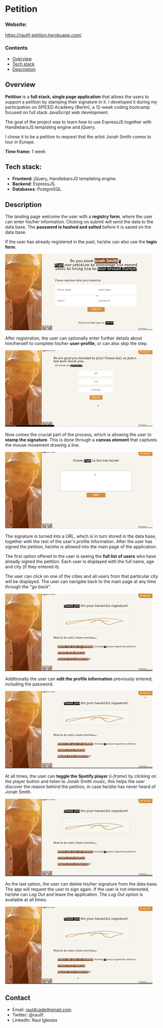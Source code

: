 # Petition

### Website: 

https://raulif-petition.herokuapp.com/



### Contents

* [Overview](#overview)
* [Tech stack](#tech-stack)
* [Description](#description)




## Overview

**Petition** is a **full stack, single page application** that allows the users to support a petition by stamping their signature in it. I developed it during my participation on SPICED Academy (Berlin), a 12-week coding bootcamp focused on full stack JavaScript web development.

The goal of the project was to learn how to use ExpressJS together with HandlebarsJS templating engine and jQuery.

I chose it to be a petition to request that the artist Jonah Smith comes to tour in Europe.

**Time frame:** 1 week



## Tech stack:

- **Frontend**: jQuery, HandlebarsJS templating engine.
- **Backend**: ExpressJS.
- **Databases**: PostgreSQL.




## Description

The landing page welcome the user with a **registry form**, where the user can enter his/her information. Clicking on submit will send the data to the data base. The **password is hashed and salted** before it is saved on the data base.

If the user has already registered in the past, he/she can also use the **login form**.

![register](https://github.com/Raulif/petition/blob/master/public/images/register.gif)



After registration, the user can optionally enter further details about him/herself to complete his/her **user-profile**, or can also skip the step.

![enter-profile](https://github.com/Raulif/petition/blob/master/public/images/enter-profile.gif)



Now comes the crucial part of the process, which is allowing the user to **stamp the signature**. This is done through a **canvas element** that captures the mouse movement drawing a line.

![enter-signature](https://github.com/Raulif/petition/blob/master/public/images/enter-signature.gif)



The signature is turned into a URL, which is in turn stored in the data base, together with the rest of the user's profile information. After the user has signed the petition, he/she is allowed into the main page of the application. 

The first option offered to the user is seeing the **full list of users** who have already signed the petition. Each user is displayed with the full name, age and city (if they entered it).

The user can click on one of the cities and all users from that particular city will be displayed. The user can navigate back to the main page at any time through the "*go back*".

![users-cities](https://github.com/Raulif/petition/blob/master/public/images/users-cities.gif)



Additionally the user can **edit the profile information** previously entered, including the password.

![edit-profile](https://github.com/Raulif/petition/blob/master/public/images/edit-profile.gif)



At all times, the user can **toggle the Spotify player** (*i-frame*) by clicking on the player button and listen to Jonah Smith music, this helps the user discover the reason behind the petition, in case he/she has never heard of Jonah Smith.

![player](https://github.com/Raulif/petition/blob/master/public/images/player.gif)



As the last option, the user can delete his/her signature from the data base. The app will request the user to sign again. If the user is not interested, he/she can *Log Out* and leave the application. The *Log Out* option is available at all times.

![delete-signature](https://github.com/Raulif/petition/blob/master/public/images/delete-signature.gif)



## Contact

- Email: raul4cade@gmail.com.
- Twitter: @raulif.
- LinkedIn: Raul Iglesias